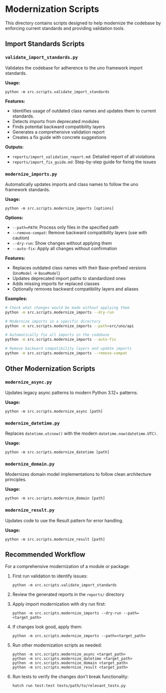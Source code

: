 # Modernization Scripts

This directory contains scripts designed to help modernize the codebase by enforcing current standards and providing validation tools.

## Import Standards Scripts

### `validate_import_standards.py`

Validates the codebase for adherence to the uno framework import standards.

**Usage:**
```
python -m src.scripts.validate_import_standards
```

**Features:**
- Identifies usage of outdated class names and updates them to current standards.
- Detects imports from deprecated modules
- Finds potential backward compatibility layers
- Generates a comprehensive validation report
- Creates a fix guide with concrete suggestions

**Outputs:**
- `reports/import_validation_report.md`: Detailed report of all violations
- `reports/import_fix_guide.md`: Step-by-step guide for fixing the issues

### `modernize_imports.py`

Automatically updates imports and class names to follow the uno framework standards.

**Usage:**
```
python -m src.scripts.modernize_imports [options]
```

**Options:**
- `--path=PATH`: Process only files in the specified path
- `--remove-compat`: Remove backward compatibility layers (use with caution)
- `--dry-run`: Show changes without applying them
- `--auto-fix`: Apply all changes without confirmation

**Features:**
- Replaces outdated class names with their Base-prefixed versions (`UnoModel` → `BaseModel`)
- Updates deprecated import paths to standardized ones
- Adds missing imports for replaced classes
- Optionally removes backward compatibility layers and aliases

**Examples:**
```bash
# Check what changes would be made without applying them
python -m src.scripts.modernize_imports --dry-run

# Modernize imports in a specific directory
python -m src.scripts.modernize_imports --path=src/uno/api

# Automatically fix all imports in the codebase
python -m src.scripts.modernize_imports --auto-fix

# Remove backward compatibility layers and update imports
python -m src.scripts.modernize_imports --remove-compat
```

## Other Modernization Scripts

### `modernize_async.py`

Updates legacy async patterns to modern Python 3.12+ patterns.

**Usage:**
```
python -m src.scripts.modernize_async [path]
```

### `modernize_datetime.py`

Replaces `datetime.utcnow()` with the modern `datetime.now(datetime.UTC)`.

**Usage:**
```
python -m src.scripts.modernize_datetime [path]
```

### `modernize_domain.py`

Modernizes domain model implementations to follow clean architecture principles.

**Usage:**
```
python -m src.scripts.modernize_domain [path]
```

### `modernize_result.py`

Updates code to use the Result pattern for error handling.

**Usage:**
```
python -m src.scripts.modernize_result [path]
```

## Recommended Workflow

For a comprehensive modernization of a module or package:

1. First run validation to identify issues:
   ```
   python -m src.scripts.validate_import_standards
   ```

2. Review the generated reports in the `reports/` directory

3. Apply import modernization with dry run first:
   ```
   python -m src.scripts.modernize_imports --dry-run --path=<target_path>
   ```

4. If changes look good, apply them:
   ```
   python -m src.scripts.modernize_imports --path=<target_path>
   ```

5. Run other modernization scripts as needed:
   ```
   python -m src.scripts.modernize_async <target_path>
   python -m src.scripts.modernize_datetime <target_path>
   python -m src.scripts.modernize_domain <target_path>
   python -m src.scripts.modernize_result <target_path>
   ```

6. Run tests to verify the changes don't break functionality:
   ```
   hatch run test:test tests/path/to/relevant_tests.py
   ```